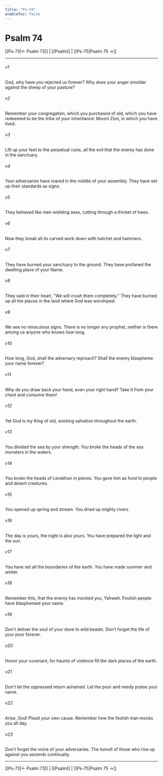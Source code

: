 ```yaml
---
title: "Ps-74"
enableToc: false
---
```

# Psalm 74

[[Ps-73|← Psalm 73]] | [[Psalm]] | [[Ps-75|Psalm 75 →]]
***



###### v1 
God, why have you rejected us forever? Why does your anger smolder against the sheep of your pasture? 

###### v2 
Remember your congregation, which you purchased of old, which you have redeemed to be the tribe of your inheritance: Mount Zion, in which you have lived. 

###### v3 
Lift up your feet to the perpetual ruins, all the evil that the enemy has done in the sanctuary. 

###### v4 
Your adversaries have roared in the middle of your assembly. They have set up their standards as signs. 

###### v5 
They behaved like men wielding axes, cutting through a thicket of trees. 

###### v6 
Now they break all its carved work down with hatchet and hammers. 

###### v7 
They have burned your sanctuary to the ground. They have profaned the dwelling place of your Name. 

###### v8 
They said in their heart, "We will crush them completely." They have burned up all the places in the land where God was worshiped. 

###### v9 
We see no miraculous signs. There is no longer any prophet, neither is there among us anyone who knows how long. 

###### v10 
How long, God, shall the adversary reproach? Shall the enemy blaspheme your name forever? 

###### v11 
Why do you draw back your hand, even your right hand? Take it from your chest and consume them! 

###### v12 
Yet God is my King of old, working salvation throughout the earth. 

###### v13 
You divided the sea by your strength. You broke the heads of the sea monsters in the waters. 

###### v14 
You broke the heads of Leviathan in pieces. You gave him as food to people and desert creatures. 

###### v15 
You opened up spring and stream. You dried up mighty rivers. 

###### v16 
The day is yours, the night is also yours. You have prepared the light and the sun. 

###### v17 
You have set all the boundaries of the earth. You have made summer and winter. 

###### v18 
Remember this, that the enemy has mocked you, Yahweh. Foolish people have blasphemed your name. 

###### v19 
Don't deliver the soul of your dove to wild beasts. Don't forget the life of your poor forever. 

###### v20 
Honor your covenant, for haunts of violence fill the dark places of the earth. 

###### v21 
Don't let the oppressed return ashamed. Let the poor and needy praise your name. 

###### v22 
Arise, God! Plead your own cause. Remember how the foolish man mocks you all day. 

###### v23 
Don't forget the voice of your adversaries. The tumult of those who rise up against you ascends continually.

***
[[Ps-73|← Psalm 73]] | [[Psalm]] | [[Ps-75|Psalm 75 →]]
